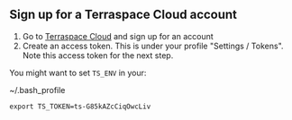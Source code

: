 ## Sign up for a Terraspace Cloud account

1. Go to [Terraspace Cloud](https://app.terraspace.cloud) and sign up for an account
2. Create an access token. This is under your profile "Settings / Tokens". Note this access token for the next step.

You might want to set `TS_ENV` in your:

~/.bash_profile

    export TS_TOKEN=ts-G85kAZcCiqOwcLiv
